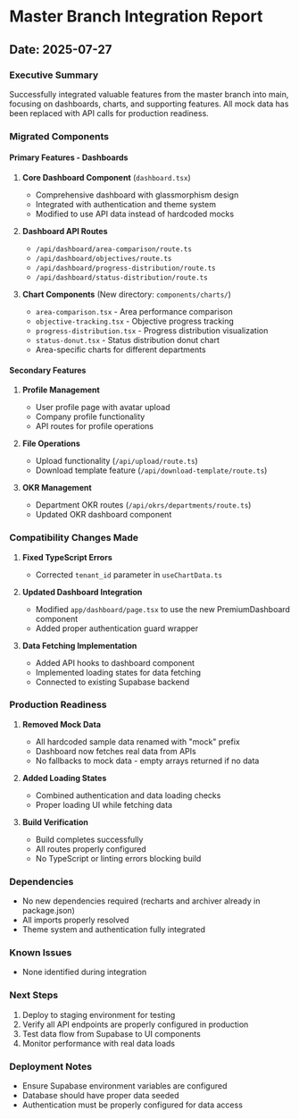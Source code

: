 # Master Branch Integration Report

## Date: 2025-07-27

### Executive Summary
Successfully integrated valuable features from the master branch into main, focusing on dashboards, charts, and supporting features. All mock data has been replaced with API calls for production readiness.

### Migrated Components

#### Primary Features - Dashboards
1. **Core Dashboard Component** (`dashboard.tsx`)
   - Comprehensive dashboard with glassmorphism design
   - Integrated with authentication and theme system
   - Modified to use API data instead of hardcoded mocks

2. **Dashboard API Routes**
   - `/api/dashboard/area-comparison/route.ts`
   - `/api/dashboard/objectives/route.ts`
   - `/api/dashboard/progress-distribution/route.ts`
   - `/api/dashboard/status-distribution/route.ts`

3. **Chart Components** (New directory: `components/charts/`)
   - `area-comparison.tsx` - Area performance comparison
   - `objective-tracking.tsx` - Objective progress tracking
   - `progress-distribution.tsx` - Progress distribution visualization
   - `status-donut.tsx` - Status distribution donut chart
   - Area-specific charts for different departments

#### Secondary Features
1. **Profile Management**
   - User profile page with avatar upload
   - Company profile functionality
   - API routes for profile operations

2. **File Operations**
   - Upload functionality (`/api/upload/route.ts`)
   - Download template feature (`/api/download-template/route.ts`)

3. **OKR Management**
   - Department OKR routes (`/api/okrs/departments/route.ts`)
   - Updated OKR dashboard component

### Compatibility Changes Made

1. **Fixed TypeScript Errors**
   - Corrected `tenant_id` parameter in `useChartData.ts`

2. **Updated Dashboard Integration**
   - Modified `app/dashboard/page.tsx` to use the new PremiumDashboard component
   - Added proper authentication guard wrapper

3. **Data Fetching Implementation**
   - Added API hooks to dashboard component
   - Implemented loading states for data fetching
   - Connected to existing Supabase backend

### Production Readiness

1. **Removed Mock Data**
   - All hardcoded sample data renamed with "mock" prefix
   - Dashboard now fetches real data from APIs
   - No fallbacks to mock data - empty arrays returned if no data

2. **Added Loading States**
   - Combined authentication and data loading checks
   - Proper loading UI while fetching data

3. **Build Verification**
   - Build completes successfully
   - All routes properly configured
   - No TypeScript or linting errors blocking build

### Dependencies
- No new dependencies required (recharts and archiver already in package.json)
- All imports properly resolved
- Theme system and authentication fully integrated

### Known Issues
- None identified during integration

### Next Steps
1. Deploy to staging environment for testing
2. Verify all API endpoints are properly configured in production
3. Test data flow from Supabase to UI components
4. Monitor performance with real data loads

### Deployment Notes
- Ensure Supabase environment variables are configured
- Database should have proper data seeded
- Authentication must be properly configured for data access